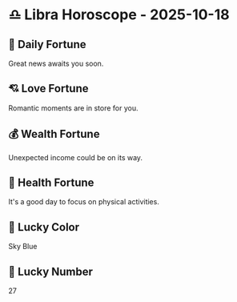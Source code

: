 # ♎ Libra Horoscope - 2025-10-18

## 🎯 Daily Fortune

Great news awaits you soon.

## 💘 Love Fortune

Romantic moments are in store for you.

## 💰 Wealth Fortune

Unexpected income could be on its way.

## 🌱 Health Fortune

It's a good day to focus on physical activities.

## 🎨 Lucky Color

Sky Blue

## 🔢 Lucky Number

27
